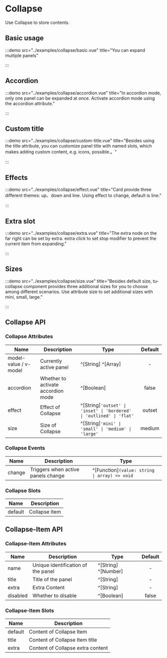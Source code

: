 # Collapse

Use Collapse to store contents.

## Basic usage

:::demo src="../examples/collapse/basic.vue" title="You can expand multiple panels"

:::

## Accordion

:::demo src="../examples/collapse/accordion.vue" title="In accordion mode, only one panel can be expanded at once. Activate accordion mode using the accordion attribute."

:::

## Custom title

:::demo src="../examples/collapse/custom-title.vue" title="Besides using the title attribute, you can customize panel title with named slots, which makes adding custom content, e.g. icons, possible.。"

:::

## Effects

:::demo src="../examples/collapse/effect.vue" title="Card provide three different themes: up、down and line. Using effect to change, default is line."

:::

## Extra slot

:::demo src="../examples/collapse/extra.vue" title="The extra node on the far right can be set by extra. extra click to set stop modifier to prevent the current item from expanding."

:::

## Sizes

:::demo src="../examples/collapse/size.vue" title="Besides default size, tu-collapse component provides three additional sizes for you to choose among different scenarios. Use attribute size to set additional sizes with mini, small, large."

:::

<!-- Collapse -->

## Collapse API

### Collapse Attributes

| Name | Description | Type | Default |
| ------ | ---- | ---- | :----: |
| model-value / v-model | Currently active panel | ^[String] ^[Array] | - |
| accordion | Whether to activate accordion mode | ^[Boolean] | false |
| effect | Effect of Collapse | ^[String]`'outset' \| 'inset' \| 'bordered' \| 'outlined' \| 'flat'` | outset |
| size | Size of Collapse | ^[String]`'mini' \| 'small' \| 'medium' \| 'large'` | medium |

### Collapse Events

| Name | Description | Type |
| ------ | ---- | ---- |
| change | Triggers when active panels change | ^[Function]`(value: string \| array) => void` |

### Collapse Slots

| Name | Description |
| ------ | ---- |
| default | Collapse Item |

<!-- Collapse-Item -->
## Collapse-Item API

### Collapse-Item Attributes

| Name | Description | Type | Default |
| ------ | ---- | ---- | :----: |
| name | Unique identification of the panel | ^[String] ^[Number] | - |
| title | Title of the panel | ^[String] | - |
| extra | Extra Content | ^[String] | - |
| disabled | Whether to disable | ^[Boolean] | false |

### Collapse-Item Slots

| Name | Description |
| ------ | ---- |
| default | Content of Collapse Item |
| title | Content of Collapse Item title |
| extra | Content of Collapse extra content |
